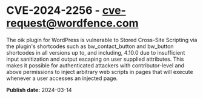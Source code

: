 # CVE-2024-2256 - cve-request@wordfence.com

The oik plugin for WordPress is vulnerable to Stored Cross-Site Scripting via the plugin's shortcodes such as bw_contact_button and bw_button shortcodes in all versions up to, and including, 4.10.0 due to insufficient input sanitization and output escaping on user supplied attributes. This makes it possible for authenticated attackers with contributor-level and above permissions to inject arbitrary web scripts in pages that will execute whenever a user accesses an injected page.

**Publish date:** 2024-03-14
